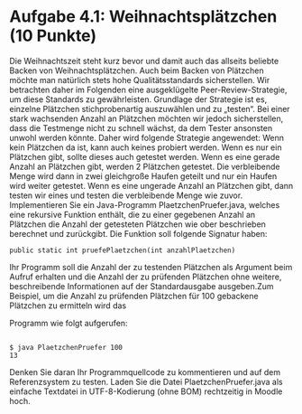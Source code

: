 # Aufgabe 4.1: Weihnachtsplätzchen (10 Punkte)

Die Weihnachtszeit steht kurz bevor und damit auch das allseits beliebte Backen von Weihnachtsplätzchen. Auch beim Backen von Plätzchen möchte man natürlich stets hohe Qualitätsstandards sicherstellen. Wir betrachten daher im Folgenden eine ausgeklügelte Peer-Review-Strategie, um diese Standards zu gewährleisten. Grundlage der Strategie ist es, einzelne Plätzchen stichprobenartig auszuwählen und zu „testen“. Bei einer stark wachsenden Anzahl an Plätzchen möchten wir jedoch sicherstellen, dass die Testmenge nicht zu schnell wächst, da dem Tester ansonsten unwohl werden könnte. Daher wird folgende Strategie angewendet:
 Wenn kein Plätzchen da ist, kann auch keines probiert werden.
Wenn es nur ein Plätzchen gibt, sollte dieses auch getestet werden.
Wenn es eine gerade Anzahl an Plätzchen gibt, werden 2 Plätzchen getestet. Die
verbleibende Menge wird dann in zwei gleichgroße Haufen geteilt und nur ein Haufen wird
weiter getestet.
Wenn es eine ungerade Anzahl an Plätzchen gibt, dann testen wir eines und testen die
verbleibende Menge wie zuvor.
Implementieren Sie ein Java-Programm PlaetzchenPruefer.java, welches eine rekursive Funktion enthält, die zu einer gegebenen Anzahl an Plätzchen die Anzahl der getesteten Plätzchen wie ober beschrieben berechnet und zurückgibt. Die Funktion soll folgende Signatur haben:


```public static int pruefePlaetzchen(int anzahlPlaetzchen)```

Ihr Programm soll die Anzahl der zu testenden Plätzchen als Argument beim Aufruf erhalten und die Anzahl der zu prüfenden Plätzchen ohne weitere, beschreibende Informationen auf der Standardausgabe ausgeben.Zum Beispiel, um die Anzahl zu prüfenden Plätzchen für 100 gebackene Plätzchen zu ermitteln wird das 

Programm wie folgt aufgerufen:
```

$ java PlaetzchenPruefer 100
13
```
Denken Sie daran Ihr Programmquellcode zu kommentieren und auf dem Referenzsystem zu testen. Laden Sie die Datei PlaetzchenPruefer.java als einfache Textdatei in UTF-8-Kodierung (ohne BOM) rechtzeitig in Moodle hoch.